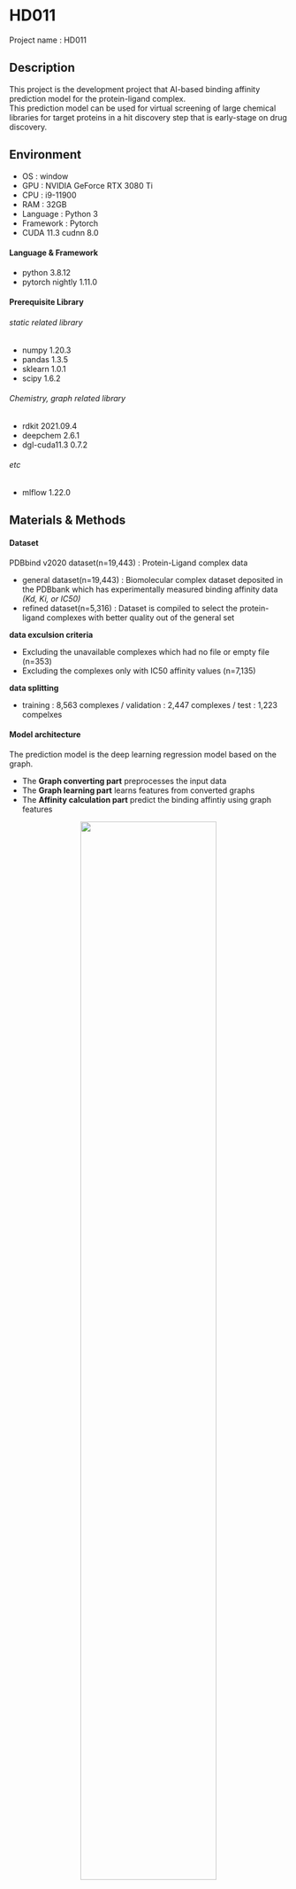 # HD011
Project name : HD011  


## Description
This project is the development project that AI-based binding affinity prediction model for the protein-ligand complex.  
This prediction model can be used for virtual screening of large chemical libraries for target proteins in a hit discovery step that is early-stage on drug discovery.  


## Environment
- OS : window  
- GPU : NVIDIA GeForce RTX 3080 Ti  
- CPU : i9-11900  
- RAM : 32GB  
- Language : Python 3  
- Framework : Pytorch 
- CUDA 11.3 cudnn 8.0

#### Language & Framework
- python 3.8.12
- pytorch nightly 1.11.0

#### Prerequisite Library
  ###### static related library
  - numpy 1.20.3  
  - pandas 1.3.5  
  - sklearn 1.0.1  
  - scipy 1.6.2  
  ###### Chemistry, graph related library
  - rdkit 2021.09.4  
  - deepchem 2.6.1  
  - dgl-cuda11.3 0.7.2   
  ###### etc
  - mlflow 1.22.0  



## Materials & Methods
#### Dataset
PDBbind v2020 dataset(n=19,443) : Protein-Ligand complex data 
- general dataset(n=19,443) : Biomolecular complex dataset deposited in the PDBbank which has experimentally measured binding affinity data _(Kd, Ki, or IC50)_ 
- refined dataset(n=5,316) : Dataset is compiled to select the protein-ligand complexes with better quality out of the general set   

__data exculsion criteria__
- Excluding the unavailable complexes which had no file or empty file (n=353)
- Excluding the complexes only with IC50 affinity values (n=7,135)  

__data splitting__
- training : 8,563 complexes / validation : 2,447 complexes / test : 1,223 compelxes  


#### Model architecture 
The prediction model is the deep learning regression model based on the graph.  
- The __Graph converting part__ preprocesses the input data  
- The __Graph learning part__ learns features from converted graphs  
- The __Affinity calculation part__ predict the binding affintiy using graph features  

<p align="center"><img src="https://user-images.githubusercontent.com/86610517/178200612-add1ec53-60c5-45fb-a658-5eddd1f77221.png" height="70%" width="70%">
<br>
<em>Model architecture</em>
</p>  


#### Model input
Input data is the data including the structure information of the protein-ligand complex. The docking has to be preprocessed on each protein-ligand pair to obtain the binding pose of the complex. The input format must be PDB format in case of the protein data and SDF or MOL2 format in case of the ligand.  

#### 1. Graph converting part
단백질/리간드 데이터를 atom-level에서 graph로 각각 변환하는 작업을 진행합니다.  
단백질의 경우 알려진 pocket site를 활용하여 리간드를 구성하는 원자와의 거리가 5A 이하인 원자를 포함하는 잔기들만 단백질 그래프로 변환합니다.  
리간드 물질의 경우 구성하고 있는 모든 원자들을 그래프로 변환합니다.  
In the graph converting part, the proteins and ligands are converted to graphs, respectively. In the case of the ligands, all atoms are converted to graphs. On the other hand, in the case of the proteins, only the selected residues are converted to graphs with the known pocket site. The criteria of residue selection are whether the residues include the atoms with a near distance (5A) from the atoms of ligands. 

 

<p align="center">
<img src="https://user-images.githubusercontent.com/86610517/177702493-3b2d755f-cd2a-460e-b115-909845410949.png" height="50%" width="50%" alt><br>
<em>Steps for converting a molecule to the graph</em><br>
</p><br>  
  
   
<p align="center">
<img src="https://user-images.githubusercontent.com/86610517/177702430-dac69fbf-de7b-4b36-98ac-4f1e3238165b.png" height="50%" width="50%" alt><br>
<em>Steps for converting a protein to the graph</em><br>
</p>  



#### 2. Graph learning part  
단백질/리간드 그래프의 특징을 그래프 기반 레이어를 통해 학습하는 작업을 진행합니다.  
변환된 단백질/리간드 그래프는 선형 임베딩을 거쳐 각각 네트워크로 전달되어 학습됩니다.  
- 단백질 그래프는 Graph-convolution layer(GCN)로 구성된 네트워크를 통해 학습됩니다.  
- 리간드 그래프는 Graph-attention layer(GAT)로 구성된 네트워크를 통해 학습됩니다.  

In the graph learning part, the each feature set of proteins and ligands are learned by the graph based layers. The features of the protein graphs are learned from the GCN (graph convolutional network) and the features of the ligands are learned from the GAT (graph-attention network).  

#### 3. Affinity calculation part
단백질/리간드 특징으로 fully-connected 레이어를 통해 binding affinity를 예측하는 작업을 진행합니다.  
학습된 각각의 그래프 특징들은 벡터화되어 summation 후 fully-connected layer에 전달됩니다.  
마지막 layer의 output이 단백질-리간드 복합체의 binding aiffinity 값 입니다.  
In the affinity calculation part, the binding affinity value of the input complex is calculated by fully connected layer. The each of features of protein and ligand are transformed to vector, respectively and then vector summation is performed on each vector. The summation vector of each graph is passed to the fully connected layers and the binding affinity prediction is performed.


## Files
🗃 __DB__ : including codes to load dataset to database, to filter the available dataset and to preprocess dataset into input of model    

- 📁 libs 
   - db_utils.py : utilities for connecting to the database and basic CRUD functions for PostgreSQL
   - filtering_utils.py : utilities for filtering the data according to the exclusion criteria
   - preprocess_utils.py : utilities for converting the protein and ligand to the graph  
  
- 📁 query : query files  

- 📁 Reports : outputs of data preprocessing  

- convert_graphs.py : converting the dataset loaded on postgreSQL to graph using preprocess_utils.py  
- filter_available.py : filtering the pdbbind and coreset data using filtering_utils.py  
- load_coreset2pgSQL.py : loading the coreset data to postgreSQL using db_utils.py   
- ~~load_INDEXfile2pgSQL.py :loading the pdbbind data to postgreSQL using db_utils.py~~ (데이터 정보 오류/데이터센터에 문의한 상태)  
- ~~load_pdbbind2neo4j.py : loading the pdbbind data to neo4j using db_utils.py~~  
- load_pdbbind2pgSQL.py : loading the pdbbind data to postgreSQL using db_utils.py  
  
  
  
🗃 __MD__ : including codes to construct the model and to run experiments and the including all outputs about the experiments   

- 📁 libs  
    - earlystop.py : earlystop class for training the model  
    - io_utils.py : utilities for input of the model  
    - layers.py : layer class for configuring the model layer  
    - models.py : model class for configuering the model architecture  
    - utils.py : utilities for training    
  
- 📁 mlruns : experiment log files managed by using mlflow   
- 📁 runs : summary of training logs for visualizing the loss graphs by tensorboard  

- train.py : files for training  
- prediction.py : files for predicting   


## Results
- loss graphs  _(loss function : MSE loss)_
  
![Loss_Train](https://user-images.githubusercontent.com/86610517/178211702-88d56c6e-511d-497e-b4c3-45dd79591388.png) 
<br><em>Train loss graphs</em><br><br>
![Loss_Valid](https://user-images.githubusercontent.com/86610517/178211713-e63448c4-9e5a-4700-aacd-d3d7809eefa8.png)
<br><em>Valid loss graphs</em><br>


- Test results  
![image](https://user-images.githubusercontent.com/86610517/178212913-765a16f8-8f63-4eb1-b30c-3571d4a13ab0.png)
